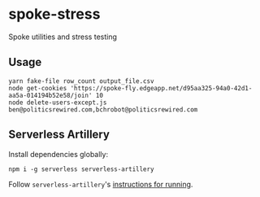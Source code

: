 # spoke-stress

Spoke utilities and stress testing

## Usage

```
yarn fake-file row_count output_file.csv
node get-cookies 'https://spoke-fly.edgeapp.net/d95aa325-94a0-42d1-aa5a-014194b52e58/join' 10
node delete-users-except.js ben@politicsrewired.com,bchrobot@politicsrewired.com
```

## Serverless Artillery

Install dependencies globally:

    npm i -g serverless serverless-artillery

Follow `serverless-artillery`'s [instructions for running](https://github.com/Nordstrom/serverless-artillery#quick-start--finish).
